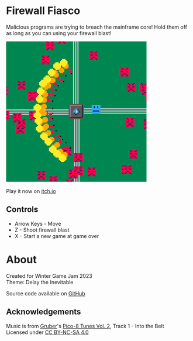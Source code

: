 # Firewall Fiasco
Malicious programs are trying to breach the mainframe core!
Hold them off as long as you can using your firewall blast!


[![Good program using firewall blast to defend core from malicious programs](images/cover.png)](https://minimechmedia.itch.io/firewall-fiasco)

Play it now on [itch.io](https://minimechmedia.itch.io/firewall-fiasco)


## Controls
* Arrow Keys - Move
* Z - Shoot firewall blast
* X - Start a new game at game over




# About
Created for Winter Game Jam 2023  
Theme: Delay the Inevitable  


Source code available on [GitHub](https://github.com/CaterpillarGames/pico8-games/tree/master/carts/firewall-fiasco)


## Acknowledgements
Music is from [Gruber](https://www.lexaloffle.com/bbs/?uid=11292)'s [Pico-8 Tunes Vol. 2](https://www.lexaloffle.com/bbs/?tid=33675), Track 1 - Into the Belt  
Licensed under [CC BY-NC-SA 4.0](https://creativecommons.org/licenses/by-nc-sa/4.0/)



